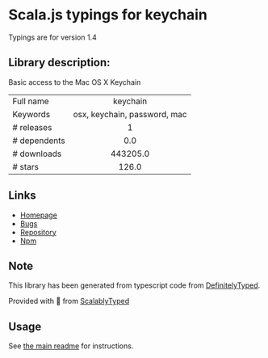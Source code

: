 
# Scala.js typings for keychain

Typings are for version 1.4

## Library description:
Basic access to the Mac OS X Keychain

|                    |                 |
| ------------------ | :-------------: |
| Full name          | keychain |
| Keywords           | osx, keychain, password, mac |
| # releases         | 1 |
| # dependents       | 0.0 |
| # downloads        | 443205.0 |
| # stars            | 126.0 |

## Links
- [Homepage](https://github.com/drudge/node-keychain#readme)
- [Bugs](https://github.com/drudge/node-keychain/issues)
- [Repository](https://github.com/drudge/node-keychain)
- [Npm](https://www.npmjs.com/package/keychain)
    


## Note
This library has been generated from typescript code from [DefinitelyTyped](https://definitelytyped.org).

Provided with :purple_heart: from [ScalablyTyped](https://github.com/oyvindberg/ScalablyTyped)

## Usage
See [the main readme](../../readme.md) for instructions.


